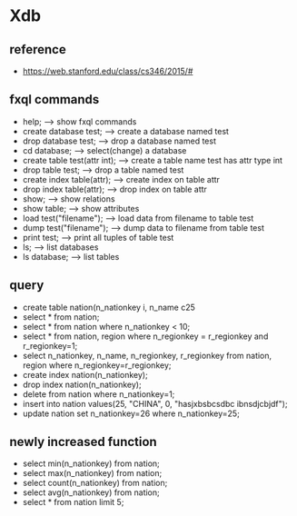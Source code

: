 # Xdb

## reference
* https://web.stanford.edu/class/cs346/2015/#

## fxql commands

* help;                         --> show fxql commands
* create database test;         --> create a database named test
* drop database test;           --> drop a database named test
* cd database;                  --> select(change) a database
* create table test(attr int);  --> create a table name test has attr type int
* drop table test;              --> drop a table named test
* create index table(attr);     --> create index on table attr
* drop index table(attr);       --> drop index on table attr
* show;                         --> show relations
* show table;                   --> show attributes
* load test("filename");        --> load data from filename to table test
* dump test("filename");        --> dump data to filename from table test
* print test;                   --> print all tuples of table test
* ls;                           --> list databases
* ls database;                  --> list tables

## query

* create table nation(n_nationkey i, n_name c25
* select * from nation;
* select * from nation where n_nationkey < 10;
* select * from nation, region where n_regionkey = r_regionkey and r_regionkey=1;
* select n_nationkey, n_name, n_regionkey, r_regionkey from nation, region where n_regionkey=r_regionkey;
* create index nation(n_nationkey);
* drop index nation(n_nationkey);
* delete from nation where n_nationkey=1;
* insert into nation values(25, "CHINA", 0, "hasjxbsbcsdbc ibnsdjcbjdf");
* update nation set n_nationkey=26 where n_nationkey=25;

## newly increased function

* select min(n_nationkey) from nation;
* select max(n_nationkey) from nation;
* select count(n_nationkey) from nation;
* select avg(n_nationkey) from nation;
* select * from nation limit 5;
